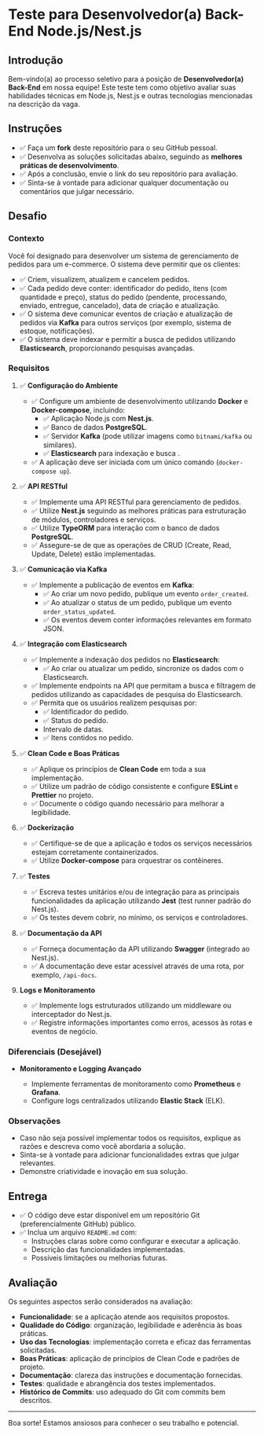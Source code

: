 # Teste para Desenvolvedor(a) Back-End Node.js/Nest.js

## Introdução

Bem-vindo(a) ao processo seletivo para a posição de **Desenvolvedor(a) Back-End** em nossa equipe! Este teste tem como objetivo avaliar suas habilidades técnicas em Node.js, Nest.js e outras tecnologias mencionadas na descrição da vaga.

## Instruções

- ✅ Faça um **fork** deste repositório para o seu GitHub pessoal.
- ✅ Desenvolva as soluções solicitadas abaixo, seguindo as **melhores práticas de desenvolvimento**. 
- ✅ Após a conclusão, envie o link do seu repositório para avaliação.
- ✅ Sinta-se à vontade para adicionar qualquer documentação ou comentários que julgar necessário.

## Desafio

### Contexto

Você foi designado para desenvolver um sistema de gerenciamento de pedidos para um e-commerce. O sistema deve permitir que os clientes:

- ✅ Criem, visualizem, atualizem e cancelem pedidos. 
- ✅ Cada pedido deve conter: identificador do pedido, itens (com quantidade e preço), status do pedido (pendente, processando, enviado, entregue, cancelado), data de criação e atualização.
- ✅ O sistema deve comunicar eventos de criação e atualização de pedidos via **Kafka** para outros serviços (por exemplo, sistema de estoque, notificações).
- ✅ O sistema deve indexar e permitir a busca de pedidos utilizando **Elasticsearch**, proporcionando pesquisas avançadas.

### Requisitos

1. ✅ **Configuração do Ambiente**

   - ✅ Configure um ambiente de desenvolvimento utilizando **Docker** e **Docker-compose**, incluindo:
     - ✅ Aplicação Node.js com **Nest.js**.
     - ✅ Banco de dados **PostgreSQL**.
     - ✅ Servidor **Kafka** (pode utilizar imagens como `bitnami/kafka` ou similares).
     - ✅ **Elasticsearch** para indexação e busca .
   - ✅ A aplicação deve ser iniciada com um único comando (`docker-compose up`).

2. ✅ **API RESTful**

   - ✅ Implemente uma API RESTful para gerenciamento de pedidos.
   - ✅ Utilize **Nest.js** seguindo as melhores práticas para estruturação de módulos, controladores e serviços.
   - ✅ Utilize **TypeORM** para interação com o banco de dados **PostgreSQL**.
   - ✅ Assegure-se de que as operações de CRUD (Create, Read, Update, Delete) estão implementadas.

3. ✅ **Comunicação via Kafka**

   - ✅ Implemente a publicação de eventos em **Kafka**:
     - ✅ Ao criar um novo pedido, publique um evento `order_created`.
     - ✅ Ao atualizar o status de um pedido, publique um evento `order_status_updated`.
     - ✅ Os eventos devem conter informações relevantes em formato JSON.

4. ✅ **Integração com Elasticsearch**

   - ✅ Implemente a indexação dos pedidos no **Elasticsearch**:
     - ✅ Ao criar ou atualizar um pedido, sincronize os dados com o Elasticsearch.
   - ✅ Implemente endpoints na API que permitam a busca e filtragem de pedidos utilizando as capacidades de pesquisa do Elasticsearch.
   - ✅ Permita que os usuários realizem pesquisas por:
     - ✅ Identificador do pedido.
     - ✅ Status do pedido.
     - Intervalo de datas.
     - ✅ Itens contidos no pedido.

5. ✅ **Clean Code e Boas Práticas**

   - ✅ Aplique os princípios de **Clean Code** em toda a sua implementação.
   - ✅ Utilize um padrão de código consistente e configure **ESLint** e **Prettier** no projeto.
   - ✅ Documente o código quando necessário para melhorar a legibilidade.

6. ✅ **Dockerização**

   - ✅ Certifique-se de que a aplicação e todos os serviços necessários estejam corretamente containerizados.
   - ✅ Utilize **Docker-compose** para orquestrar os contêineres.

7. ✅ **Testes**

   - ✅ Escreva testes unitários e/ou de integração para as principais funcionalidades da aplicação utilizando **Jest** (test runner padrão do Nest.js).
   - ✅ Os testes devem cobrir, no mínimo, os serviços e controladores.

8. ✅ **Documentação da API**

   - ✅ Forneça documentação da API utilizando **Swagger** (integrado ao Nest.js).
   - ✅ A documentação deve estar acessível através de uma rota, por exemplo, `/api-docs`.

9. **Logs e Monitoramento**

   - ✅ Implemente logs estruturados utilizando um middleware ou interceptador do Nest.js.
   - ✅ Registre informações importantes como erros, acessos às rotas e eventos de negócio.

### Diferenciais (Desejável)

- **Monitoramento e Logging Avançado**

  - Implemente ferramentas de monitoramento como **Prometheus** e **Grafana**.
  - Configure logs centralizados utilizando **Elastic Stack** (ELK).

### Observações

- Caso não seja possível implementar todos os requisitos, explique as razões e descreva como você abordaria a solução.
- Sinta-se à vontade para adicionar funcionalidades extras que julgar relevantes.
- Demonstre criatividade e inovação em sua solução.

## Entrega

- ✅ O código deve estar disponível em um repositório Git (preferencialmente GitHub) público.
- ✅ Inclua um arquivo `README.md` com:
  - Instruções claras sobre como configurar e executar a aplicação.
  - Descrição das funcionalidades implementadas.
  - Possíveis limitações ou melhorias futuras.

## Avaliação

Os seguintes aspectos serão considerados na avaliação:

- **Funcionalidade**: se a aplicação atende aos requisitos propostos.
- **Qualidade do Código**: organização, legibilidade e aderência às boas práticas.
- **Uso das Tecnologias**: implementação correta e eficaz das ferramentas solicitadas.
- **Boas Práticas**: aplicação de princípios de Clean Code e padrões de projeto.
- **Documentação**: clareza das instruções e documentação fornecidas.
- **Testes**: qualidade e abrangência dos testes implementados.
- **Histórico de Commits**: uso adequado do Git com commits bem descritos.

---

Boa sorte! Estamos ansiosos para conhecer o seu trabalho e potencial.

